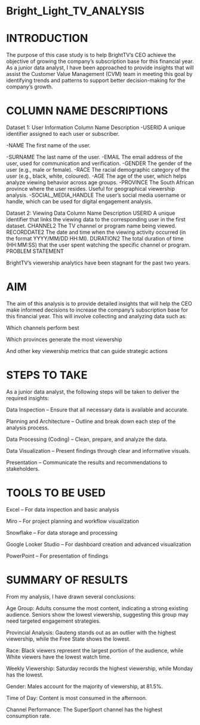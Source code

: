 # Bright_Light_TV_ANALYSIS
# INTRODUCTION

The purpose of this case study is to help BrightTV’s CEO achieve the objective of growing the company’s subscription base for this financial year. As a junior data analyst, I have been approached to provide insights that will assist the Customer Value Management (CVM) team in meeting this goal by identifying trends and patterns to support better decision-making for the company’s growth.

# COLUMN NAME DESCRIPTIONS
Dataset 1: User Information
Column Name	Description
-USERID	A unique identifier assigned to each user or subscriber.

-NAME	The first name of the user.

-SURNAME	The last name of the user.
-EMAIL	The email address of the user, used for communication and verification.
-GENDER	The gender of the user (e.g., male or female).
-RACE	The racial demographic category of the user (e.g., black, white, coloured).
-AGE	The age of the user, which helps analyze viewing behavior across age groups.
-PROVINCE	The South African province where the user resides. Useful for geographical viewership analysis.
-SOCIAL_MEDIA_HANDLE	The user’s social media username or handle, which can be used for digital engagement analysis.

Dataset 2: Viewing Data
Column Name	Description
USERID	A unique identifier that links the viewing data to the corresponding user in the first dataset.
CHANNEL2	The TV channel or program name being viewed.
RECORDDATE2	The date and time when the viewing activity occurred (in the format YYYY/MM/DD HH:MI).
DURATION2	The total duration of time (HH:MM:SS) that the user spent watching the specific channel or program.
PROBLEM STATEMENT

BrightTV’s viewership analytics have been stagnant for the past two years.

# AIM

The aim of this analysis is to provide detailed insights that will help the CEO make informed decisions to increase the company’s subscription base for this financial year. This will involve collecting and analyzing data such as:

Which channels perform best

Which provinces generate the most viewership

And other key viewership metrics that can guide strategic actions

# STEPS TO TAKE

As a junior data analyst, the following steps will be taken to deliver the required insights:

Data Inspection – Ensure that all necessary data is available and accurate.

Planning and Architecture – Outline and break down each step of the analysis process.

Data Processing (Coding) – Clean, prepare, and analyze the data.

Data Visualization – Present findings through clear and informative visuals.

Presentation – Communicate the results and recommendations to stakeholders.

# TOOLS TO BE USED

Excel – For data inspection and basic analysis

Miro – For project planning and workflow visualization

Snowflake – For data storage and processing

Google Looker Studio – For dashboard creation and advanced visualization

PowerPoint – For presentation of findings

# SUMMARY OF RESULTS

From my analysis, I have drawn several conclusions:

Age Group: Adults consume the most content, indicating a strong existing audience. Seniors show the lowest viewership, suggesting this group may need targeted engagement strategies.

Provincial Analysis: Gauteng stands out as an outlier with the highest viewership, while the Free State shows the lowest.

Race: Black viewers represent the largest portion of the audience, while White viewers have the lowest watch time.

Weekly Viewership: Saturday records the highest viewership, while Monday has the lowest.

Gender: Males account for the majority of viewership, at 81.5%.

Time of Day: Content is most consumed in the afternoon.

Channel Performance: The SuperSport channel has the highest consumption rate.


